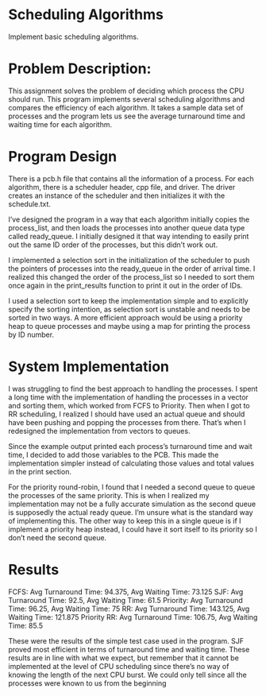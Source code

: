 # Scheduling Algorithms
Implement basic scheduling algorithms.

# Problem Description:
This assignment solves the problem of deciding which process the CPU should run. This program implements several scheduling algorithms and compares the efficiency of each algorithm. It takes a sample data set of processes and the program lets us see the average turnaround time and waiting time for each algorithm.

# Program Design
There is a pcb.h file that contains all the information of a process. For each algorithm, there is a scheduler header, cpp file, and driver. The driver creates an instance of the scheduler and then initializes it with the schedule.txt. 

I’ve designed the program in a way that each algorithm initially copies the process_list, and then loads the processes into another queue data type called ready_queue. I initially designed it that way intending to easily print out the same ID order of the processes, but this didn’t work out.

I implemented a selection sort in the initialization of the scheduler to push the pointers of processes into the ready_queue in the order of arrival time. I realized this changed the order of the process_list so I needed to sort them once again in the print_results function to print it out in the order of IDs.

I used a selection sort to keep the implementation simple and to explicitly specify the sorting intention, as selection sort is unstable and needs to be sorted in two ways. A more efficient approach would be using a priority heap to queue processes and maybe using a map for printing the process by ID number.

# System Implementation
I was struggling to find the best approach to handling the processes. I spent a long time with the implementation of handling the processes in a vector and sorting them, which worked from FCFS to Priority. Then when I got to RR scheduling, I realized I should have used an actual queue and should have been pushing and popping the processes from there. That’s when I redesigned the implementation from vectors to queues. 

Since the example output printed each process’s turnaround time and wait time, I decided to add those variables to the PCB. This made the implementation simpler instead of calculating those values and total values in the print section. 

For the priority round-robin, I found that I needed a second queue to queue the processes of the same priority. This is when I realized my implementation may not be a fully accurate simulation as the second queue is supposedly the actual ready queue. I’m unsure what is the standard way of implementing this. The other way to keep this in a single queue is if I implement a priority heap instead, I could have it sort itself to its priority so I don’t need the second queue.

# Results
FCFS: Avg Turnaround Time: 94.375, Avg Waiting Time: 73.125
SJF: Avg Turnaround Time: 92.5, Avg Waiting Time: 61.5
Priority: Avg Turnaround Time: 96.25, Avg Waiting Time: 75
RR: Avg Turnaround Time: 143.125, Avg Waiting Time: 121.875
Priority RR: Avg Turnaround Time: 106.75, Avg Waiting Time: 85.5

These were the results of the simple test case used in the program. SJF proved most efficient in terms of turnaround time and waiting time. These results are in line with what we expect, but remember that it cannot be implemented at the level of CPU scheduling since there’s no way of knowing the length of the next CPU burst. We could only tell since all the processes were known to us from the beginning
